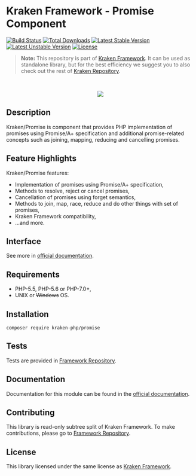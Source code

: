 # Kraken Framework - Promise Component

[![Build Status](https://travis-ci.org/kraken-php/framework.svg)](https://travis-ci.org/kraken-php/framework)
[![Total Downloads](https://poser.pugx.org/kraken-php/promise/downloads)](https://packagist.org/packages/kraken-php/promise) 
[![Latest Stable Version](https://poser.pugx.org/kraken-php/promise/v/stable)](https://packagist.org/packages/kraken-php/promise) 
[![Latest Unstable Version](https://poser.pugx.org/kraken-php/promise/v/unstable)](https://packagist.org/packages/kraken-php/promise) 
[![License](https://poser.pugx.org/kraken-php/framework/license)](https://packagist.org/packages/kraken-php/framework)

> **Note:** This repository is part of [Kraken Framework][3]. It can be used as standalone library, but for the best 
efficiency we suggest you to also check out the rest of [Kraken Repository][5].

<br>
<p align="center">
<img src="https://avatars2.githubusercontent.com/u/15938282?v=3&s=150" />
</p>

## Description

Kraken/Promise is component that provides PHP implementation of promises using Promise/A+ specification and additional 
promise-related concepts such as joining, mapping, reducing and cancelling promises.

## Feature Highlights

Kraken/Promise features:

* Implementation of promises using Promise/A+ specification,
* Methods to resolve, reject or cancel promises,
* Cancellation of promises using forget semantics,
* Methods to join, map, race, reduce and do other things with set of promises,
* Kraken Framework compatibility,
* ...and more.

## Interface

See more in [official documentation][2].

## Requirements

* PHP-5.5, PHP-5.6 or PHP-7.0+,
* UNIX or ~~Windows~~ OS.

## Installation

```
composer require kraken-php/promise
```

## Tests

Tests are provided in [Framework Repository][3].

## Documentation

Documentation for this module can be found in the [official documentation][2].

## Contributing

This library is read-only subtree split of Kraken Framework. To make contributions, please go to [Framework Repository][3].

## License

This library licensed under the same license as [Kraken Framework][3].

[1]: http://kraken-php.com
[2]: http://kraken-php.com/docs/0.3/promise
[3]: https://github.com/kraken-php/framework
[4]: https://github.com/kraken-php/kraken
[5]: https://github.com/kraken-php
